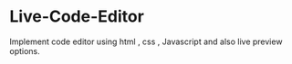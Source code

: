 # Live-Code-Editor
Implement code editor using html , css , Javascript  and also live preview options.
